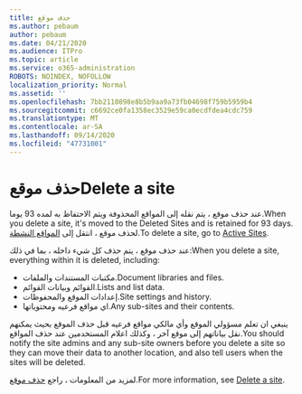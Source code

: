 ```yaml
---
title: حذف موقع
ms.author: pebaum
author: pebaum
ms.date: 04/21/2020
ms.audience: ITPro
ms.topic: article
ms.service: o365-administration
ROBOTS: NOINDEX, NOFOLLOW
localization_priority: Normal
ms.assetid: ''
ms.openlocfilehash: 7bb2110898e8b5b9aa9a73fb04698f759b5959b4
ms.sourcegitcommit: c6692ce0fa1358ec3529e59ca0ecdfdea4cdc759
ms.translationtype: MT
ms.contentlocale: ar-SA
ms.lasthandoff: 09/14/2020
ms.locfileid: "47731001"
---
```

# <a name="delete-a-site"></a><span data-ttu-id="094a2-102">حذف موقع</span><span class="sxs-lookup"><span data-stu-id="094a2-102">Delete a site</span></span>

<span data-ttu-id="094a2-103">عند حذف موقع ، يتم نقله إلى المواقع المحذوفة ويتم الاحتفاظ به لمده 93 يوما.</span><span class="sxs-lookup"><span data-stu-id="094a2-103">When you delete a site, it's moved to the Deleted Sites and is retained for 93 days.</span></span> <span data-ttu-id="094a2-104">لحذف موقع ، انتقل إلى [المواقع النشطة](https://admin.microsoft.com/sharepoint?page=sitemanagement&modern=true).</span><span class="sxs-lookup"><span data-stu-id="094a2-104">To delete a site, go to [Active Sites](https://admin.microsoft.com/sharepoint?page=sitemanagement&modern=true).</span></span> 

<span data-ttu-id="094a2-105">عند حذف موقع ، يتم حذف كل شيء داخله ، بما في ذلك:</span><span class="sxs-lookup"><span data-stu-id="094a2-105">When you delete a site, everything within it is deleted, including:</span></span>

- <span data-ttu-id="094a2-106">مكتبات المستندات والملفات.</span><span class="sxs-lookup"><span data-stu-id="094a2-106">Document libraries and files.</span></span>
- <span data-ttu-id="094a2-107">القوائم وبيانات القوائم.</span><span class="sxs-lookup"><span data-stu-id="094a2-107">Lists and list data.</span></span>
- <span data-ttu-id="094a2-108">إعدادات الموقع والمحفوظات.</span><span class="sxs-lookup"><span data-stu-id="094a2-108">Site settings and history.</span></span>
- <span data-ttu-id="094a2-109">اي مواقع فرعيه ومحتوياتها.</span><span class="sxs-lookup"><span data-stu-id="094a2-109">Any sub-sites and their contents.</span></span>

<span data-ttu-id="094a2-110">ينبغي ان تعلم مسؤولي الموقع وأي مالكي مواقع فرعيه قبل حذف الموقع بحيث يمكنهم نقل بياناتهم إلى موقع آخر ، وكذلك اعلام المستخدمين عند حذف المواقع.</span><span class="sxs-lookup"><span data-stu-id="094a2-110">You should notify the site admins and any sub-site owners before you delete a site so they can move their data to another location, and also tell users when the sites will be deleted.</span></span>

<span data-ttu-id="094a2-111">لمزيد من المعلومات ، راجع [حذف موقع](https://docs.microsoft.com/sharepoint/delete-site-collection).</span><span class="sxs-lookup"><span data-stu-id="094a2-111">For more information, see [Delete a site](https://docs.microsoft.com/sharepoint/delete-site-collection).</span></span>
